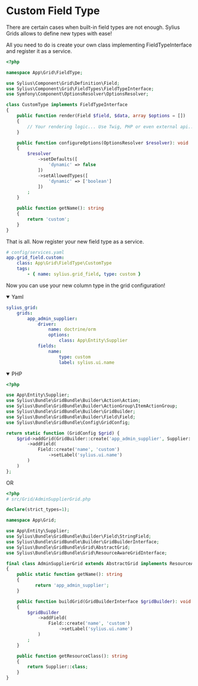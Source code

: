 Custom Field Type
=================

There are certain cases when built-in field types are not enough. Sylius
Grids allows to define new types with ease!

All you need to do is create your own class implementing
FieldTypeInterface and register it as a service.

```php
<?php

namespace App\Grid\FieldType;

use Sylius\Component\Grid\Definition\Field;
use Sylius\Component\Grid\FieldTypes\FieldTypeInterface;
use Symfony\Component\OptionsResolver\OptionsResolver;

class CustomType implements FieldTypeInterface
{
    public function render(Field $field, $data, array $options = [])
    {
        // Your rendering logic... Use Twig, PHP or even external api...
    }

    public function configureOptions(OptionsResolver $resolver): void
    {
        $resolver
            ->setDefaults([
                'dynamic' => false
            ])
            ->setAllowedTypes([
                'dynamic' => ['boolean']
            ])
        ;
    }

    public function getName(): string
    {
        return 'custom';
    }
}
```

That is all. Now register your new field type as a service.

```yaml
# config/services.yaml
app.grid_field.custom:
    class: App\Grid\FieldType\CustomType
    tags:
        - { name: sylius.grid_field, type: custom }
```

Now you can use your new column type in the grid configuration!

<details open><summary>Yaml</summary>

```yaml
sylius_grid:
    grids:
        app_admin_supplier:
            driver:
                name: doctrine/orm
                options:
                    class: App\Entity\Supplier
            fields:
                name:
                    type: custom
                    label: sylius.ui.name
```

</details>

<details open><summary>PHP</summary>

```php
<?php

use App\Entity\Supplier;
use Sylius\Bundle\GridBundle\Builder\Action\Action;
use Sylius\Bundle\GridBundle\Builder\ActionGroup\ItemActionGroup;
use Sylius\Bundle\GridBundle\Builder\GridBuilder;
use Sylius\Bundle\GridBundle\Builder\Field\Field;
use Sylius\Bundle\GridBundle\Config\GridConfig;

return static function (GridConfig $grid) {
    $grid->addGrid(GridBuilder::create('app_admin_supplier', Supplier::class)
        ->addField(
            Field::create('name', 'custom')
                ->setLabel('sylius.ui.name')
        )
    )
};
```

OR

```php
<?php
# src/Grid/AdminSupplierGrid.php

declare(strict_types=1);

namespace App\Grid;

use App\Entity\Supplier;
use Sylius\Bundle\GridBundle\Builder\Field\StringField;
use Sylius\Bundle\GridBundle\Builder\GridBuilderInterface;
use Sylius\Bundle\GridBundle\Grid\AbstractGrid;
use Sylius\Bundle\GridBundle\Grid\ResourceAwareGridInterface;

final class AdminSupplierGrid extends AbstractGrid implements ResourceAwareGridInterface
{
    public static function getName(): string
    {
           return 'app_admin_supplier';
    }

    public function buildGrid(GridBuilderInterface $gridBuilder): void
    {
        $gridBuilder
            ->addField(
                Field::create('name', 'custom')
                    ->setLabel('sylius.ui.name')
            )
        ;
    }

    public function getResourceClass(): string
    {
        return Supplier::class;
    }
}
```

</details>
